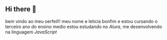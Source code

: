 ## Hi there 👋

bem vindo ao meu oerfeil!!
meu nome e leticia bonfim e estou cursando o terceiro ano do ensino medio 
estou estudando no _Alura_, me desenvolvendo na linguagem *JavaScript*
